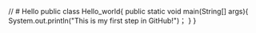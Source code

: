 // # Hello
public class Hello_world{
  public static void main(String[] args){
    System.out.println("This is my first step in GitHub!")；
  }
}
